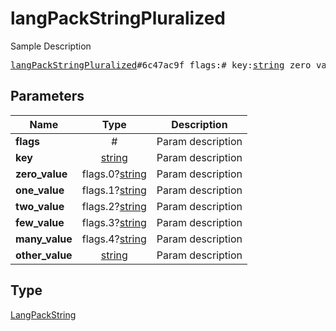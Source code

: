 # langPackStringPluralized

Sample Description

<pre>
<a href="../constructor/langPackStringPluralized.md">langPackStringPluralized</a>#6c47ac9f flags:# key:<a href="../type/string.md">string</a> zero_value:flags.0?<a href="../type/string.md">string</a> one_value:flags.1?<a href="../type/string.md">string</a> two_value:flags.2?<a href="../type/string.md">string</a> few_value:flags.3?<a href="../type/string.md">string</a> many_value:flags.4?<a href="../type/string.md">string</a> other_value:<a href="../type/string.md">string</a> = <a href="../type/LangPackString.md">LangPackString</a>;
</pre>
## Parameters

| Name | Type | Description |
|------|:----:|-------------|
| **flags** | # | Param description |
| **key** | <a href="../type/string.md">string</a> | Param description |
| **zero_value** | flags.0?<a href="../type/string.md">string</a> | Param description |
| **one_value** | flags.1?<a href="../type/string.md">string</a> | Param description |
| **two_value** | flags.2?<a href="../type/string.md">string</a> | Param description |
| **few_value** | flags.3?<a href="../type/string.md">string</a> | Param description |
| **many_value** | flags.4?<a href="../type/string.md">string</a> | Param description |
| **other_value** | <a href="../type/string.md">string</a> | Param description |

## Type

<a href="../type/LangPackString.md">LangPackString</a>
